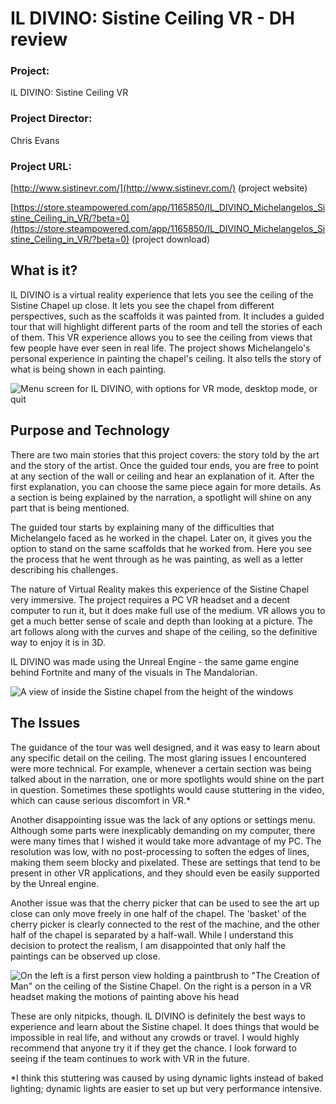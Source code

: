 # IL DIVINO: Sistine Ceiling VR - DH review

### Project:

IL DIVINO: Sistine Ceiling VR

### Project Director:

Chris Evans

### Project URL:

[http://www.sistinevr.com/](http://www.sistinevr.com/) (project website)

[https://store.steampowered.com/app/1165850/IL_DIVINO_Michelangelos_Sistine_Ceiling_in_VR/?beta=0](https://store.steampowered.com/app/1165850/IL_DIVINO_Michelangelos_Sistine_Ceiling_in_VR/?beta=0) (project download)

## What is it?

IL DIVINO is a virtual reality experience that lets you see the ceiling of the Sistine Chapel up close. It lets you see the chapel from different perspectives, such as the scaffolds it was painted from. It includes a guided tour that will highlight different parts of the room and tell the stories of each of them. This VR experience allows you to see the ceiling from views that few people have ever seen in real life. The project shows Michelangelo's personal experience in painting the chapel's ceiling. It also tells the story of what is being shown in each painting.

![Menu screen for IL DIVINO, with options for VR mode, desktop mode, or quit](https://rittr.github.io/DH-Blog-Rittr/images/il-divino.png)

## Purpose and Technology

There are two main stories that this project covers:  the story told by the art and the story of the artist. Once the guided tour ends, you are free to point at any section of the wall or ceiling and hear an explanation of it. After the first explanation, you can choose the same piece again for more details. As a section is being explained by the narration, a spotlight will shine on any part that is being mentioned. 

The guided tour starts by explaining many of the difficulties that Michelangelo faced as he worked in the chapel. Later on, it gives you the option to stand on the same scaffolds that he worked from. Here you see the process that he went through as he was painting, as well as a letter describing his challenges.

The nature of Virtual Reality makes this experience of the Sistine Chapel very immersive. The project requires a PC VR headset and a decent computer to run it, but it does make full use of the medium. VR allows you to get a much better sense of scale and depth than looking at a picture. The art follows along with the curves and shape of the ceiling, so the definitive way to enjoy it is in 3D. 

IL DIVINO was made using the Unreal Engine - the same game engine behind Fortnite and many of the visuals in The Mandalorian.

![A view of inside the Sistine chapel from the height of the windows](https://rittr.github.io/DH-Blog-Rittr/images/cherry-pick-low.gif)

## The Issues

The guidance of the tour was well designed, and it was easy to learn about any specific detail on the ceiling. The most glaring issues I encountered were more technical. For example, whenever a certain section was being talked about in the narration, one or more spotlights would shine on the part in question. Sometimes these spotlights would cause stuttering in the video, which can cause serious discomfort in VR.\*

Another disappointing issue was the lack of any options or settings menu. Although some parts were inexplicably demanding on my computer, there were many times that I wished it would take more advantage of my PC. The resolution was low, with no post-processing to soften the edges of lines, making them seem blocky and pixelated. These are settings that tend to be present in other VR applications, and they should even be easily supported by the Unreal engine.

Another issue was that the cherry picker that can be used to see the art up close can only move freely in one half of the chapel. The 'basket' of the cherry picker is clearly connected to the rest of the machine, and the other half of the chapel is separated by a half-wall. While I understand this decision to protect the realism, I am disappointed that only half the paintings can be observed up close.

![On the left is a first person view holding a paintbrush to "The Creation of Man" on the ceiling of the Sistine Chapel. On the right is a person in a VR headset making the motions of painting above his head](https://rittr.github.io/DH-Blog-Rittr/images/painting-ceiling-short.gif)

These are only nitpicks, though. IL DIVINO is definitely the best ways to experience and learn about the Sistine chapel. It does things that would be impossible in real life, and without any crowds or travel. I would highly recommend that anyone try it if they get the chance. I look forward to seeing if the team continues to work with VR in the future.


\*I think this stuttering was caused by using dynamic lights instead of baked lighting; dynamic lights are easier to set up but very performance intensive.
